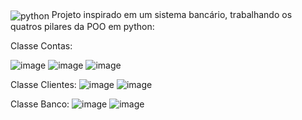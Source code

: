 <img align="center" alt="python" src="https://img.shields.io/badge/Python-3776AB?style=for-the-badge&logo=python&logoColor=white" />
Projeto inspirado em um sistema bancário, trabalhando os quatros pilares da POO em python:

Classe Contas:

![image](https://github.com/Macedo003/Sistema_Bancario/assets/124840692/62bedf3d-f8bb-450d-b6ea-1aba673891c9)
![image](https://github.com/Macedo003/Sistema_Bancario/assets/124840692/7b90bee3-f079-4962-89f8-81aa45e6e1a7)
![image](https://github.com/Macedo003/Sistema_Bancario/assets/124840692/cc4ccf67-c43a-4723-a676-dd8d03fba6c6)


Classe Clientes:
![image](https://github.com/Macedo003/Sistema_Bancario/assets/124840692/33c4e43c-d968-439a-8698-ecb9bdedd67c)
![image](https://github.com/Macedo003/Sistema_Bancario/assets/124840692/4da27e36-d1bc-480e-a6e3-a4060548e4dd)


Classe Banco:
![image](https://github.com/Macedo003/Sistema_Bancario/assets/124840692/aa1b74de-d4b7-431c-8a36-7ef1cd73195c)
![image](https://github.com/Macedo003/Sistema_Bancario/assets/124840692/06d1aaa8-fb5a-4247-ac51-820beed41a3d)
